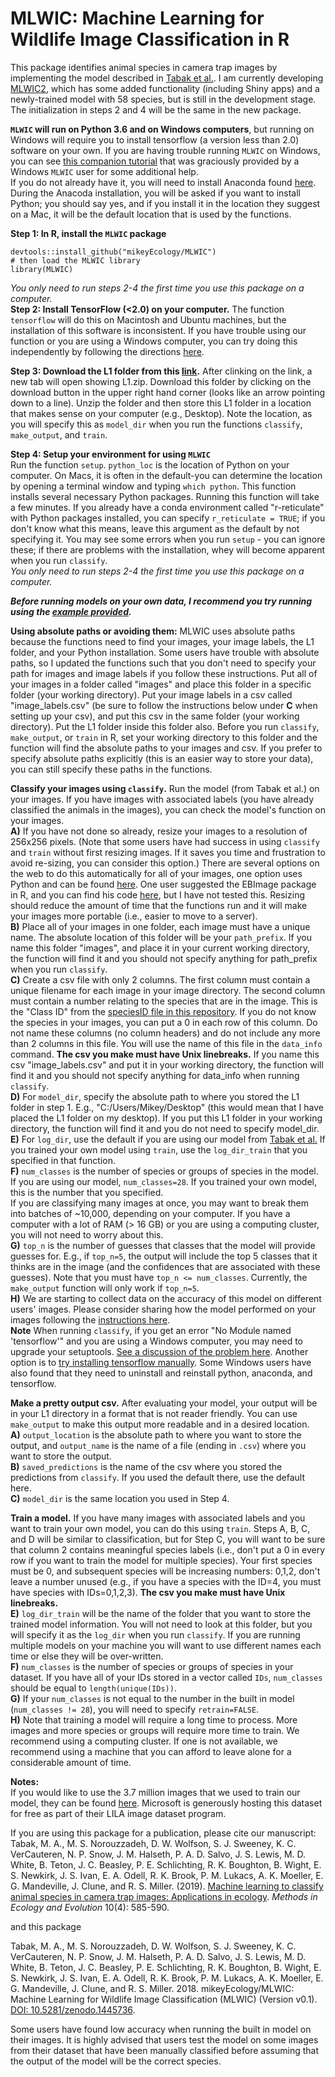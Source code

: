 # MLWIC: Machine Learning for Wildlife Image Classification in R

This package identifies animal species in camera trap images by implementing the model described in [Tabak et al.](https://besjournals.onlinelibrary.wiley.com/doi/full/10.1111/2041-210X.13120). I am currently developing [MLWIC2](https://github.com/mikeyEcology/MLWIC2), which has some added functionality (including Shiny apps) and a newly-trained model with 58 species, but is still in the development stage. The initialization in steps 2 and 4 will be the same in the new package. 


<b>`MLWIC` will run on Python 3.6 and on Windows computers</b>, but running on Windows will require you to install tensorflow (a version less than 2.0) software on your own. If you are having trouble running `MLWIC` on Windows, you can see [this companion tutorial](https://github.com/mikeyEcology/MLWIC_examples/blob/master/MLWIC_Windows_Set_up.md) that was graciously provided by a Windows `MLWIC` user for some additional help.\
If you do not already have it, you will need to install Anaconda found [here](https://www.anaconda.com/download/#macos). During the Anacoda installation, you will be asked if you want to install Python; you should say yes, and if you install it in the location they suggest on a Mac, it will be the default location that is used by the functions. 

<b>Step 1: In R, install the `MLWIC` package</b>
```
devtools::install_github("mikeyEcology/MLWIC")
# then load the MLWIC library
library(MLWIC)
```

<i> You only need to run steps 2-4 the first time you use this package on a computer.</i>\
<b>Step 2: Install TensorFlow (<2.0) on your computer.</b> The function `tensorflow` will do this on Macintosh and Ubuntu machines, but the installation of this software is inconsistent. If you have trouble using our function or you are using a Windows computer, you can try doing this independently by following the directions [here](https://www.tensorflow.org/install/). 


<b>Step 3: Download the L1 folder from this [link](https://drive.google.com/file/d/1dY-49drRrSotFMHOOPZXrTgl5gqozGVL/view?usp=sharing).</b> After clinking on the link, a new tab will open showing L1.zip. Download this folder by clicking on the download button in the upper right hand corner (looks like an arrow pointing down to a line). Unzip the folder and then store this L1 folder in a location that makes sense on your computer (e.g., Desktop). Note the location, as you will specify this as `model_dir` when you run the functions `classify`, `make_output`, and `train`. 


<b>Step 4: Setup your environment for using `MLWIC`</b>\
Run the function `setup`. `python_loc` is the location of Python on your computer. On Macs, it is often in the default-you can determine the location by opening a terminal window and typing `which python`. This function installs several necessary Python packages. Running this function will take a few minutes. If you already have a conda environment called "r-reticulate" with Python packages installed, you can specify `r_reticulate = TRUE`; if you don't know what this means, leave this argument as the default by not specifying it. You may see some errors when you run `setup` - you can ignore these; if there are problems with the installation, whey will become apparent when you run `classify`.\
<i> You only need to run steps 2-4 the first time you use this package on a computer.</i>


<i><b>Before running models on your own data, I recommend you try running using the [example  provided](https://github.com/mikeyEcology/MLWIC_examples/tree/master). </b></i>

<b>Using absolute paths or avoiding them:</b> MLWIC uses absolute paths because the functions need to find your images, your image labels, the L1 folder, and your Python installation. Some users have trouble with absolute paths, so I updated the functions such that you don't need to specify your path for images and image labels if you follow these instructions. Put all of your images in a folder called "images" and place this folder in a specific folder (your working directory). Put your image labels in a csv called "image_labels.csv" (be sure to follow the instructions below under <b>C</b> when setting up your csv), and put this csv in the same folder (your working directory). Put the L1 folder inside this folder also. Before you run `classify`, `make_output`, or `train` in R, set your working directory to this folder and the function will find the absolute paths to your images and csv. If you prefer to specify absolute paths explicitly (this is an easier way to store your data), you can still specify these paths in the functions. 

<b>Classify your images using `classify`.</b> Run the model (from Tabak et al.) on your images. If you have images with associated labels (you have already classified the animals in the images), you can check the model's function on your images. \
<b>A)</b> If you have not done so already, resize your images to a resolution of 256x256 pixels. (Note that some users have had success in using `classify` and `train` without first resizing images. If it saves you time and frustration to avoid re-sizing, you can consider this option.) There are several options on the web to do this automatically for all of your images, one option uses Python and can be found [here](https://github.com/Evolving-AI-Lab/deep_learning_for_camera_trap_images/blob/master/resize.py). One user suggested the EBImage package in R, and you can find his code [here](https://github.com/mikeyEcology/MLWIC/pull/17/commits), but I have not tested this. Resizing should reduce the amount of time that the functions run and it will make your images more portable (i.e., easier to move to a server). \
<b>B)</b> Place all of your images in one folder, each image must have a unique name. The absolute location of this folder will be your `path_prefix`. If you name this folder "images", and place it in your current working directory, the function will find it and you should not specify anything for path_prefix when you run `classify`. \
<b>C)</b> Create a csv file with only 2 columns. The first column must contain a unique filename for each image in your image directory. The second column must contain a number relating to the species that are in the image. This is the "Class ID" from the [speciesID file in this repository](https://github.com/mikeyEcology/MLWIC/blob/master/speciesID.csv). If you do not know the species in your images, you can put a 0 in each row of this column. Do not name these columns (no column headers) and do not include any more than 2 columns in this file. You will use the name of this file in the `data_info` command. <b>The csv you make must have Unix linebreaks.</b> If you name this csv "image_labels.csv" and put it in your working directory, the function will find it and you should not specify anything for data_info when running `classify`. \
<b>D)</b> For `model_dir`, specify the absolute path to where you stored the L1 folder in step 1. E.g., "C:/Users/Mikey/Desktop" (this would mean that I have placed the L1 folder on my desktop). If you put this L1 folder in your working directory, the function will find it and you do not need to specify model_dir.\
<b>E)</b> For `log_dir`, use the default if you are using our model from [Tabak et al.](https://besjournals.onlinelibrary.wiley.com/doi/full/10.1111/2041-210X.13120) If you trained your own model using `train`, use the `log_dir_train` that you specified in that function. \
<b>F)</b> `num_classes` is the number of species or groups of species in the model. If you are using our model, `num_classes=28`. If you trained your own model, this is the number that you specified. \
If you are classifying many images at once, you may want to break them into batches of ~10,000, depending on your computer. If you have a computer with a lot of RAM (> 16 GB) or you are using a computing cluster, you will not need to worry about this. \
<b>G)</b> `top_n` is the number of guesses that classes that the model will provide guesses for. E.g., if `top_n=5`, the output will include the top 5 classes that it thinks are in the image (and the confidences that are associated with these guesses). Note that you must have `top_n <= num_classes`. Currently, the `make_output` function will only work if `top_n=5`. \
<b>H)</b> We are starting to collect data on the accuracy of this model on different users' images. Please consider sharing how the model performed on your images following the [instructions here](https://github.com/mikeyEcology/MLWIC/issues/24). \
<b>Note</b> When running `classify`, if you get an error "No Module named 'tensorflow'" and you are using a Windows computer, you may need to upgrade your setuptools. [See a discussion of the problem here](https://github.com/mikeyEcology/MLWIC/issues/4). Another option is to [try installing tensorflow manually](https://www.tensorflow.org/install/). Some Windows users have also found that they need to uninstall and reinstall python, anaconda, and tensorflow. 


<b>Make a pretty output csv.</b> After evaluating your model, your output will be in your L1 directory in a format that is not reader friendly. You can use `make_output` to make this output more readable and in a desired location.\
<b>A)</b> `output_location` is the absolute path to where you want to store the output, and `output_name` is the name of a file (ending in `.csv`) where you want to store the output. \
<b>B)</b> `saved_predictions` is the name of the csv where you stored the predictions from `classify`. If you used the default there, use the default here. \
<b>C)</b> `model_dir` is the same location you used in Step 4. 


<b>Train a model.</b> If you have many images with associated labels and you want to train your own model, you can do this using `train`. Steps A, B, C, and D will be similar to classification, but for Step C, you will want to be sure that column 2 contains meaningful species labels (i.e., don't put a 0 in every row if you want to train the model for multiple species). Your first species must be 0, and subsequent species will be increasing numbers: 0,1,2, don't leave a number unused (e.g., if you have a species with the ID=4, you must have species with IDs=0,1,2,3). <b>The csv you make must have Unix linebreaks.</b>\
<b>E)</b> `log_dir_train` will be the name of the folder that you want to store the trained model information. You will not need to look at this folder, but you will specify it as the `log_dir` when you run `classify`. If you are running multiple models on your machine you will want to use different names each time or else they will be over-written. \
<b>F)</b> `num_classes` is the number of species or groups of species in your dataset. If you have all of your IDs stored in a vector called `IDs`, `num_classes` should be equal to `length(unique(IDs))`. \
<b>G)</b> If your `num_classes` is not equal to the number in the built in model (`num_classes != 28`), you will need to specify `retrain=FALSE`. \
<b>H)</b> Note that training a model will require a long time to process. More images and more species or groups will require more time to train. We recommend using a computing cluster. If one is not available, we recommend using a machine that you can afford to leave alone for a considerable amount of time. 


<b>Notes:</b>\
If you would like to use the 3.7 million images that we used to train our model, they can be found [here](http://lila.science/datasets/nacti). Microsoft is generously hosting this dataset for free as part of their LILA image dataset program.

If you are using this package for a publication, please cite our manuscript: \
Tabak, M. A., M. S. Norouzzadeh, D. W. Wolfson, S. J. Sweeney, K. C. VerCauteren, N. P. Snow, J. M. Halseth, P. A. D. Salvo, J. S. Lewis, M. D. White, B. Teton, J. C. Beasley, P. E. Schlichting, R. K. Boughton, B. Wight, E. S. Newkirk, J. S. Ivan, E. A. Odell, R. K. Brook, P. M. Lukacs, A. K. Moeller, E. G. Mandeville, J. Clune, and R. S. Miller. (2019). [Machine learning to classify animal species in camera trap images: Applications in ecology](https://besjournals.onlinelibrary.wiley.com/doi/full/10.1111/2041-210X.13120). <i>Methods in Ecology and Evolution</i> 10(4): 585-590.

and this package

Tabak, M. A., M. S. Norouzzadeh, D. W. Wolfson, S. J. Sweeney, K. C. VerCauteren, N. P. Snow, J. M. Halseth, P. A. D. Salvo, J. S. Lewis, M. D. White, B. Teton, J. C. Beasley, P. E. Schlichting, R. K. Boughton, B. Wight, E. S. Newkirk, J. S. Ivan, E. A. Odell, R. K. Brook, P. M. Lukacs, A. K. Moeller, E. G. Mandeville, J. Clune, and R. S. Miller. 2018. mikeyEcology/MLWIC: Machine Learning for Wildlife Image Classification (MLWIC) (Version v0.1). [DOI: 10.5281/zenodo.1445736](http://doi.org/10.5281/zenodo.1445736).

Some users have found low accuracy when running the built in model on their images. It is highly advised that users test the model on some images from their dataset that have been manually classified before assuming that the output of the model will be the correct species. 


